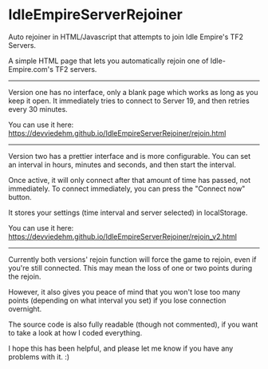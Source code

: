 # IdleEmpireServerRejoiner
Auto rejoiner in HTML/Javascript that attempts to join Idle Empire's TF2 Servers.

A simple HTML page that lets you automatically rejoin one of Idle-Empire.com's TF2 servers.

<hr/>

Version one has no interface, only a blank page which works as long as you keep it open. It immediately tries to connect to Server 19, and then retries every 30 minutes.

You can use it here: https://devviedehm.github.io/IdleEmpireServerRejoiner/rejoin.html

<hr/>

Version two has a prettier interface and is more configurable. You can set an interval in hours, minutes and seconds, and then start the interval.

Once active, it will only connect after that amount of time has passed, not immediately. To connect immediately, you can press the "Connect now" button.

It stores your settings (time interval and server selected) in localStorage.

You can use it here: https://devviedehm.github.io/IdleEmpireServerRejoiner/rejoin_v2.html

<hr/>

Currently both versions' rejoin function will force the game to rejoin, even if you're still connected. This may mean the loss of one or two points during the rejoin.

However, it also gives you peace of mind that you won't lose too many points (depending on what interval you set) if you lose connection overnight.

The source code is also fully readable (though not commented), if you want to take a look at how I coded everything.

I hope this has been helpful, and please let me know if you have any problems with it. :)
